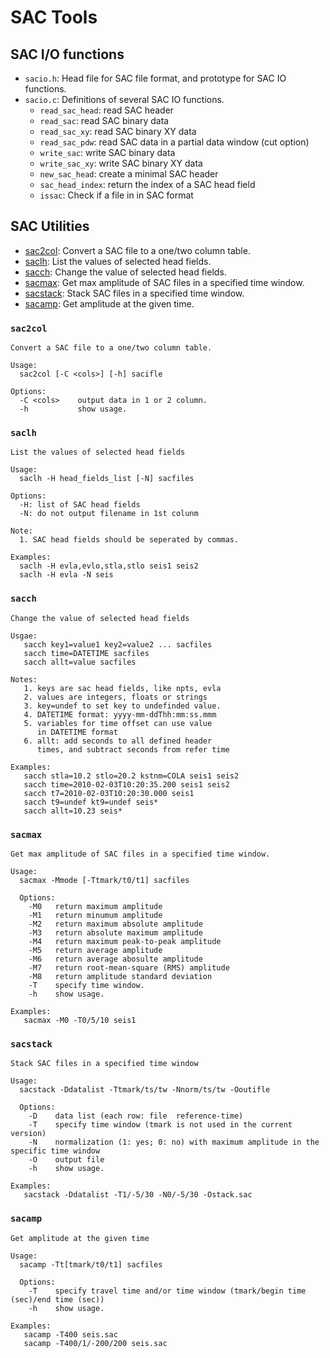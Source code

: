 # SAC Tools

## SAC I/O functions

- `sacio.h`: Head file for SAC file format, and prototype for SAC IO functions.
- `sacio.c`: Definitions of several SAC IO functions.
  - `read_sac_head`: read SAC header
  - `read_sac`: read SAC binary data
  - `read_sac_xy`: read SAC binary XY data
  - `read_sac_pdw`: read SAC data in a partial data window (cut option)
  - `write_sac`: write SAC binary data
  - `write_sac_xy`: write SAC binary XY data
  - `new_sac_head`: create a minimal SAC header
  - `sac_head_index`: return the index of a SAC head field
  - `issac`: Check if a file in in SAC format

## SAC Utilities

- [sac2col](#sac2col): Convert a SAC file to a one/two column table.
- [saclh](#saclh): List the values of selected head fields.
- [sacch](#sacch): Change the value of selected head fields.
- [sacmax](#sacmax): Get max amplitude of SAC files in a specified time window.
- [sacstack](#sacstack): Stack SAC files in a specified time window.
- [sacamp](#sacstack): Get amplitude at the given time.


### `sac2col`


```
Convert a SAC file to a one/two column table.

Usage:
  sac2col [-C <cols>] [-h] sacifle

Options:
  -C <cols>    output data in 1 or 2 column.
  -h           show usage.
```

### `saclh`

```
List the values of selected head fields

Usage:
  saclh -H head_fields_list [-N] sacfiles

Options:
  -H: list of SAC head fields
  -N: do not output filename in 1st colunm

Note:
  1. SAC head fields should be seperated by commas.

Examples:
  saclh -H evla,evlo,stla,stlo seis1 seis2
  saclh -H evla -N seis
```

### `sacch`

```
Change the value of selected head fields

Usgae:
   sacch key1=value1 key2=value2 ... sacfiles
   sacch time=DATETIME sacfiles
   sacch allt=value sacfiles

Notes:
   1. keys are sac head fields, like npts, evla
   2. values are integers, floats or strings
   3. key=undef to set key to undefinded value.
   4. DATETIME format: yyyy-mm-ddThh:mm:ss.mmm
   5. variables for time offset can use value
      in DATETIME format
   6. allt: add seconds to all defined header
      times, and subtract seconds from refer time

Examples:
   sacch stla=10.2 stlo=20.2 kstnm=COLA seis1 seis2
   sacch time=2010-02-03T10:20:35.200 seis1 seis2
   sacch t7=2010-02-03T10:20:30.000 seis1
   sacch t9=undef kt9=undef seis*
   sacch allt=10.23 seis*
```

### `sacmax`

```
Get max amplitude of SAC files in a specified time window.

Usage:
  sacmax -Mmode [-Ttmark/t0/t1] sacfiles

  Options:
    -M0   return maximum amplitude
    -M1   return minumum amplitude
    -M2   return maximum absolute amplitude
    -M3   return absolute maximum amplitude
    -M4   return maximum peak-to-peak amplitude
    -M5   return average amplitude
    -M6   return average abosulte amplitude
    -M7   return root-mean-square (RMS) amplitude
    -M8   return amplitude standard deviation
    -T    specify time window.
    -h    show usage.

Examples:
   sacmax -M0 -T0/5/10 seis1
```


### `sacstack`

```
Stack SAC files in a specified time window

Usage:
  sacstack -Ddatalist -Ttmark/ts/tw -Nnorm/ts/tw -Ooutifle

  Options:
    -D    data list (each row: file  reference-time)
    -T    specify time window (tmark is not used in the current version)
    -N    normalization (1: yes; 0: no) with maximum amplitude in the specific time window
    -O    output file
    -h    show usage.

Examples:
   sacstack -Ddatalist -T1/-5/30 -N0/-5/30 -Ostack.sac
```


### `sacamp`

```
Get amplitude at the given time

Usage:
  sacamp -Tt[tmark/t0/t1] sacfiles

  Options:
    -T    specify travel time and/or time window (tmark/begin time (sec)/end time (sec))
    -h    show usage.

Examples:
   sacamp -T400 seis.sac
   sacamp -T400/1/-200/200 seis.sac
```

